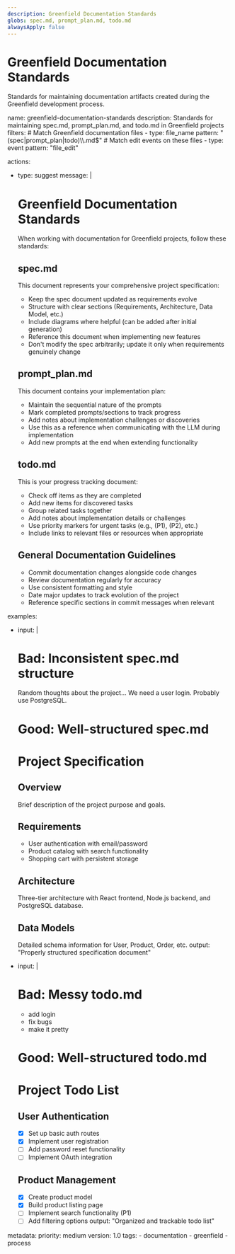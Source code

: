```yaml
---
description: Greenfield Documentation Standards
globs: spec.md, prompt_plan.md, todo.md
alwaysApply: false
---
```

# Greenfield Documentation Standards

Standards for maintaining documentation artifacts created during the Greenfield development process.

<rule>
name: greenfield-documentation-standards
description: Standards for maintaining spec.md, prompt_plan.md, and todo.md in Greenfield projects
filters:
  # Match Greenfield documentation files
  - type: file_name
    pattern: "(spec|prompt_plan|todo)\\.md$"
  # Match edit events on these files
  - type: event
    pattern: "file_edit"

actions:
  - type: suggest
    message: |
      # Greenfield Documentation Standards

      When working with documentation for Greenfield projects, follow these standards:

      ## spec.md

      This document represents your comprehensive project specification:

      - Keep the spec document updated as requirements evolve
      - Structure with clear sections (Requirements, Architecture, Data Model, etc.)
      - Include diagrams where helpful (can be added after initial generation)
      - Reference this document when implementing new features
      - Don't modify the spec arbitrarily; update it only when requirements genuinely change

      ## prompt_plan.md

      This document contains your implementation plan:

      - Maintain the sequential nature of the prompts
      - Mark completed prompts/sections to track progress
      - Add notes about implementation challenges or discoveries
      - Use this as a reference when communicating with the LLM during implementation
      - Add new prompts at the end when extending functionality

      ## todo.md

      This is your progress tracking document:

      - Check off items as they are completed
      - Add new items for discovered tasks
      - Group related tasks together
      - Add notes about implementation details or challenges
      - Use priority markers for urgent tasks (e.g., (P1), (P2), etc.)
      - Include links to relevant files or resources when appropriate

      ## General Documentation Guidelines

      - Commit documentation changes alongside code changes
      - Review documentation regularly for accuracy
      - Use consistent formatting and style
      - Date major updates to track evolution of the project
      - Reference specific sections in commit messages when relevant

examples:
  - input: |
      # Bad: Inconsistent spec.md structure
      Random thoughts about the project...
      We need a user login.
      Probably use PostgreSQL.

      # Good: Well-structured spec.md
      # Project Specification

      ## Overview
      Brief description of the project purpose and goals.

      ## Requirements
      - User authentication with email/password
      - Product catalog with search functionality
      - Shopping cart with persistent storage

      ## Architecture
      Three-tier architecture with React frontend, Node.js backend, and PostgreSQL database.

      ## Data Models
      Detailed schema information for User, Product, Order, etc.
    output: "Properly structured specification document"

  - input: |
      # Bad: Messy todo.md
      - add login
      - fix bugs
      - make it pretty

      # Good: Well-structured todo.md
      # Project Todo List

      ## User Authentication
      - [x] Set up basic auth routes
      - [x] Implement user registration
      - [ ] Add password reset functionality
      - [ ] Implement OAuth integration

      ## Product Management
      - [x] Create product model
      - [x] Build product listing page
      - [ ] Implement search functionality (P1)
      - [ ] Add filtering options
    output: "Organized and trackable todo list"

metadata:
  priority: medium
  version: 1.0
  tags:
    - documentation
    - greenfield
    - process
</rule>
